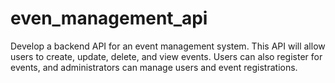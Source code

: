 # even_management_api
Develop a backend API for an event management system. This API will allow users to create, update, delete, and view events. Users can also register for events, and administrators can manage users and event registrations.
